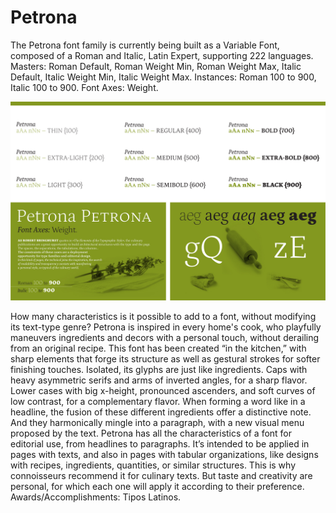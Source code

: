 # Petrona

The Petrona font family is currently being built as a Variable Font, composed of a Roman and Italic, Latin Expert, supporting 222 languages. Masters: Roman Default, Roman Weight Min, Roman Weight Max, Italic Default, Italic Weight Min, Italic Weight Max. Instances: Roman 100 to 900,  Italic 100 to  900. Font Axes: Weight.

![sample of fonts in use](Proofs/PDFs/Specimens/ProofWIPSpecimenHorizPetrona1.jpg)

How many characteristics is it possible to add to a font, without modifying its text-type genre? Petrona is inspired in every home's cook, who playfully maneuvers ingredients and decors with a personal touch, without derailing from an original recipe. This font has been created “in the kitchen,” with sharp elements that forge its structure as well as gestural strokes for softer finishing touches. Isolated, its glyphs are just like ingredients. Caps with heavy asymmetric serifs and arms of inverted angles, for a sharp flavor. Lower cases with big x-height, pronounced ascenders, and soft curves of low contrast, for a complementary flavor. When forming a word like in a headline, the fusion of these different ingredients offer a distinctive note. And they harmonically mingle into a paragraph, with a new visual menu proposed by the text. Petrona has all the characteristics of a font for editorial use, from headlines to paragraphs. It’s intended to be applied in pages with texts, and also in pages with tabular organizations, like designs with recipes, ingredients, quantities, or similar structures. This is why connoisseurs recommend it for culinary texts. But taste and creativity are personal, for which each one will apply it according to their preference. Awards/Accomplishments: Tipos Latinos. 
